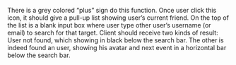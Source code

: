 There is a grey colored “plus” sign do this function. Once user click this icon, it should give a pull-up list showing user’s current friend. On the top of the list is a blank input box where user type other user’s username (or email) to search for that target. Client should receive two kinds of result: User not found, which showing in black below the search bar. The other is indeed found an user, showing his avatar and next event in a horizontal bar below the search bar.
